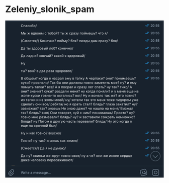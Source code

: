 # Zeleniy_slonik_spam
<a href="https://ibb.co/qJ5Lq7H"><img src="https://github.com/nnocturnnn/Zeleniy_slonik_spam/blob/master/%D0%A1%D0%BD%D0%B8%D0%BC%D0%BE%D0%BA%20%D1%8D%D0%BA%D1%80%D0%B0%D0%BD%D0%B0%202020-11-12%20%D0%B2%2014.36.55.png" alt="8-E8-E7881-7-AE4-4456-AFCE-EEC2-ED441896" border="0" /></a>
